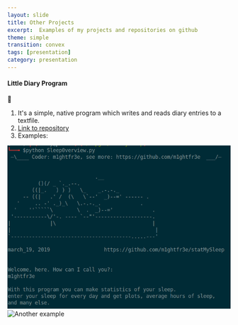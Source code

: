 ```yaml
---
layout: slide
title: Other Projects
excerpt:  Examples of my projects and repositories on github
theme: simple
transition: convex
tags: [presentation]
category: presentation
---
```

<section data-markdown>
  
#### Little Diary Program 
:notebook:

1. It's a simple, native program which writes and reads diary entries 
   to a textfile. 
2. [Link to repository](https://github.com/m1ghtfr3e/Diary)
3. Examples:

![Start of program](/images/sleep.png)
![Another example](/images/sleep1.png) 
  
</section>

  

